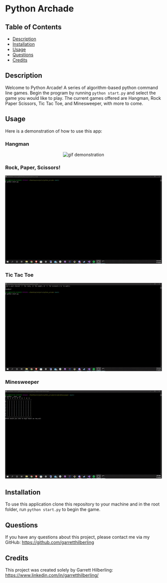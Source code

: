 # Python Archade

## Table of Contents
* [Description](#Description)
* [Installation](#Installation)
* [Usage](#Usage)
* [Questions](#Questions)
* [Credits](#Credits)

## Description
Welcome to Python Arcade! A series of algorithm-based python command line games. Begin the program by running `python start.py` and select the game you would like to play. The current games offered are Hangman, Rock Paper Scissors, Tic Tac Toe, and Minesweeper, with more to come. 

## Usage
Here is a demonstration of how to use this app:

### Hangman
<div align="center">
        <img alt="gif demonstration" src="./assets/hangman.gif" width="700" />
</div>

### Rock, Paper, Scissors!
<div align="center">
        <img alt="gif demonstration" src="./assets/rock_paper_scissors.gif" width="700" />
</div>

### Tic Tac Toe
<div align="center">
        <img alt="gif demonstration" src="./assets/tic_tac_toe.gif" width="700" />
</div>

### Minesweeper
<div align="center">
        <img alt="gif demonstration" src="./assets/minesweeper.gif" width="700" />
</div>

## Installation
To use this application clone this repository to your machine and in the root folder, run `python start.py` to begin the game.

## Questions
If you have any questions about this project, please contact me via my GitHub: https://github.com/garretthilberling

## Credits
This project was created solely by Garrett Hilberling: https://www.linkedin.com/in/garretthilberling/
